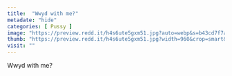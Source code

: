 ```yaml
---
title:  "Wwyd with me?"
metadate: "hide"
categories: [ Pussy ]
image: "https://preview.redd.it/h4s6ute5gxm51.jpg?auto=webp&s=b43cd7f7aad00b23d736d1d24a0bfb4d93c6da7b"
thumb: "https://preview.redd.it/h4s6ute5gxm51.jpg?width=960&crop=smart&auto=webp&s=133ebb417591aa101685481c3fea6e1a7ec46029"
visit: ""
---
```

Wwyd with me?
